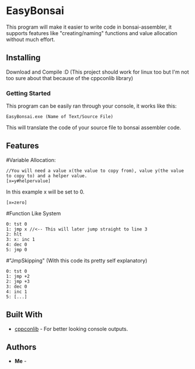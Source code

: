 # EasyBonsai

This program will make it easier to write code in bonsai-assembler, it supports features like "creating/naming" functions and value allocation without much effort.

## Installing

Download and Compile :D (This project should work for linux too but I'm not too sure about that because of the cppconlib library)

### Getting Started

This program can be easily ran through your console, it works like this:

```
EasyBonsai.exe (Name of Text/Source File)
```
This will translate the code of your source file to bonsai assembler code.


## Features

#Variable Allocation:
```
//You will need a value x(the value to copy from), value y(the value to copy to) and a helper value.
[x=y#helpervalue]
```

In this example x will be set to 0.
```
[x=zero]
```

#Function Like System
```
0: tst 0
1: jmp x //<-- This will later jump straight to line 3
2: hlt
3: x: inc 1
4: dec 0
5: jmp 0
```
#"JmpSkipping"
(With this code its pretty self explanatory)
```
0: tst 0
1: jmp +2
2: jmp +3
3: dec 0
4: inc 1
5: [...]
```


## Built With

* [cppconlib](https://archive.codeplex.com/?p=cppconlib) - For better looking console outputs.

## Authors

* **Me** -
